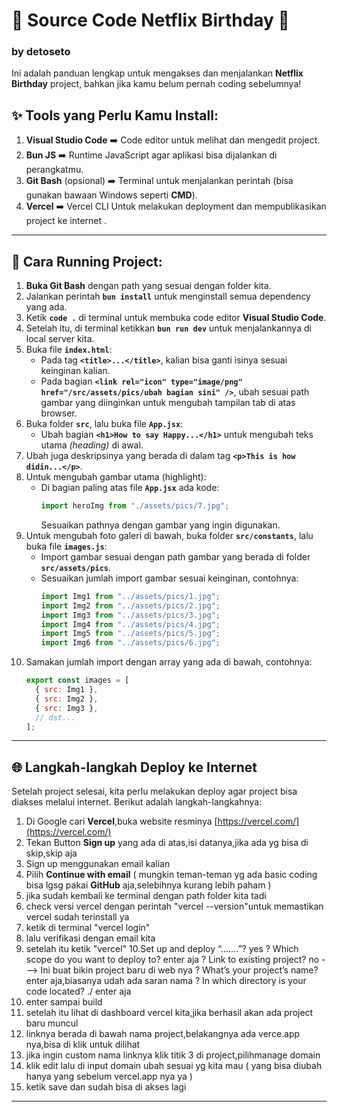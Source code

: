 # 🎉 Source Code Netflix Birthday 🎉

### by detoseto 

Ini adalah panduan lengkap untuk mengakses dan menjalankan **Netflix Birthday** project, bahkan jika kamu belum pernah coding sebelumnya!

## ✨ Tools yang Perlu Kamu Install:

1. **Visual Studio Code** ➡️ Code editor untuk melihat dan mengedit project.
2. **Bun JS** ➡️ Runtime JavaScript agar aplikasi bisa dijalankan di perangkatmu.
3. **Git Bash** (opsional) ➡️ Terminal untuk menjalankan perintah (bisa gunakan bawaan Windows seperti **CMD**).
4. **Vercel** ➡️ Vercel CLI Untuk melakukan deployment dan mempublikasikan project ke internet .

---

## 🚀 Cara Running Project:

1. **Buka Git Bash** dengan path yang sesuai dengan folder kita.
2. Jalankan perintah **`bun install`** untuk menginstall semua dependency yang ada.
3. Ketik **`code .`** di terminal untuk membuka code editor **Visual Studio Code**.
4. Setelah itu, di terminal ketikkan **`bun run dev`** untuk menjalankannya di local server kita.
5. Buka file **`index.html`**:
   - Pada tag **`<title>...</title>`**, kalian bisa ganti isinya sesuai keinginan kalian.
   - Pada bagian **`<link rel="icon" type="image/png" href="/src/assets/pics/ubah bagian sini" />`**, ubah sesuai path gambar yang diinginkan untuk mengubah tampilan tab di atas browser.
6. Buka folder **`src`**, lalu buka file **`App.jsx`**:
   - Ubah bagian **`<h1>How to say Happy...</h1>`** untuk mengubah teks utama _(heading)_ di awal.
7. Ubah juga deskripsinya yang berada di dalam tag **`<p>This is how didin...</p>`**.
8. Untuk mengubah gambar utama (highlight):
   - Di bagian paling atas file **`App.jsx`** ada kode:
     ```javascript
     import heroImg from "./assets/pics/7.jpg";
     ```
     Sesuaikan pathnya dengan gambar yang ingin digunakan.
9. Untuk mengubah foto galeri di bawah, buka folder **`src/constants`**, lalu buka file **`images.js`**:
   - Import gambar sesuai dengan path gambar yang berada di folder **`src/assets/pics`**.
   - Sesuaikan jumlah import gambar sesuai keinginan, contohnya:
     ```javascript
     import Img1 from "../assets/pics/1.jpg";
     import Img2 from "../assets/pics/2.jpg";
     import Img3 from "../assets/pics/3.jpg";
     import Img4 from "../assets/pics/4.jpg";
     import Img5 from "../assets/pics/5.jpg";
     import Img6 from "../assets/pics/6.jpg";
     ```
10. Samakan jumlah import dengan array yang ada di bawah, contohnya:
    ```javascript
    export const images = [
      { src: Img1 },
      { src: Img2 },
      { src: Img3 },
      // dst...
    ];
    ```

---

## 🌐 Langkah-langkah Deploy ke Internet

Setelah project selesai, kita perlu melakukan deploy agar project bisa diakses melalui internet. Berikut adalah langkah-langkahnya:

1. Di Google cari **Vercel**,buka website resminya [https://vercel.com/](https://vercel.com/)
2. Tekan Button **Sign up** yang ada di atas,isi datanya,jika ada yg bisa di skip,skip aja
3. Sign up menggunakan email kalian
4. Pilih **Continue with email** ( mungkin teman-teman yg ada basic coding bisa lgsg pakai **GitHub** aja,selebihnya kurang lebih paham )
5. jika sudah kembali ke terminal dengan path folder kita tadi
6. check versi vercel dengan perintah "vercel --version"untuk memastikan vercel sudah terinstall ya
7. ketik di terminal "vercel login"
8. lalu verifikasi dengan email kita
9. setelah itu ketik "vercel"
   10.Set up and deploy “.......”? yes
   ? Which scope do you want to deploy to? enter aja
   ? Link to existing project? no ---> Ini buat bikin project baru di web nya
   ? What’s your project’s name? enter aja,biasanya udah ada saran nama
   ? In which directory is your code located? ./ enter aja
10. enter sampai build
11. setelah itu lihat di dashboard vercel kita,jika berhasil akan ada project baru muncul
12. linknya berada di bawah nama project,belakangnya ada verce.app nya,bisa di klik untuk dilihat
13. jika ingin custom nama linknya klik titik 3 di project,pilihmanage domain
14. klik edit lalu di input domain ubah sesuai yg kita mau ( yang bisa diubah hanya yang sebelum vercel.app nya ya )
15. ketik save dan sudah bisa di akses lagi

---
